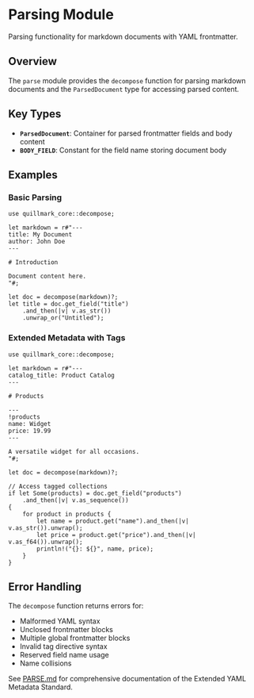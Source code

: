 # Parsing Module

Parsing functionality for markdown documents with YAML frontmatter.

## Overview

The `parse` module provides the `decompose` function for parsing markdown documents
and the `ParsedDocument` type for accessing parsed content.

## Key Types

- **`ParsedDocument`**: Container for parsed frontmatter fields and body content
- **`BODY_FIELD`**: Constant for the field name storing document body

## Examples

### Basic Parsing

```rust,no_run
use quillmark_core::decompose;

let markdown = r#"---
title: My Document
author: John Doe
---

# Introduction

Document content here.
"#;

let doc = decompose(markdown)?;
let title = doc.get_field("title")
    .and_then(|v| v.as_str())
    .unwrap_or("Untitled");
```

### Extended Metadata with Tags

```rust,no_run
use quillmark_core::decompose;

let markdown = r#"---
catalog_title: Product Catalog
---

# Products

---
!products
name: Widget
price: 19.99
---

A versatile widget for all occasions.
"#;

let doc = decompose(markdown)?;

// Access tagged collections
if let Some(products) = doc.get_field("products")
    .and_then(|v| v.as_sequence())
{
    for product in products {
        let name = product.get("name").and_then(|v| v.as_str()).unwrap();
        let price = product.get("price").and_then(|v| v.as_f64()).unwrap();
        println!("{}: ${}", name, price);
    }
}
```

## Error Handling

The `decompose` function returns errors for:
- Malformed YAML syntax
- Unclosed frontmatter blocks
- Multiple global frontmatter blocks
- Invalid tag directive syntax
- Reserved field name usage
- Name collisions

See [PARSE.md](../PARSE.md) for comprehensive documentation of the Extended YAML Metadata Standard.
